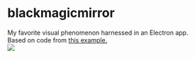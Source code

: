 # blackmagicmirror
My favorite visual phenomenon harnessed in an Electron app.<br>
Based on code from [this example.](https://github.com/hokein/electron-sample-apps/tree/master/desktop-capture) <br>
![](https://i.gyazo.com/f1b5016f441589b5b19a90dd5eb67dc4.gif)
